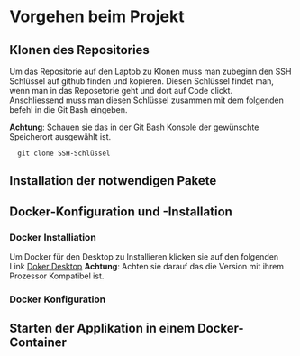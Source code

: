 # Vorgehen beim Projekt  
## Klonen des Repositories
Um das Repositorie auf den Laptob zu Klonen muss man zubeginn den SSH Schlüssel auf github finden und kopieren. Diesen Schlüssel findet man, wenn man in das     Reposetorie geht und dort auf Code clickt.  
Anschliessend muss man diesen Schlüssel zusammen mit dem folgenden befehl in die Git Bash eingeben.    

  **Achtung**: Schauen sie das in der Git Bash Konsole der gewünschte Speicherort ausgewählt ist.
  

      git clone SSH-Schlüssel
## Installation der notwendigen Pakete

## Docker-Konfiguration und -Installation  
### Docker Installiation
Um Docker für den Desktop zu Installieren klicken sie auf den folgenden Link
[Doker Desktop](https://www.docker.com/products/docker-desktop/)
**Achtung**: Achten sie darauf das die Version mit ihrem Prozessor Kompatibel ist.
### Docker Konfiguration
## Starten der Applikation in einem Docker-Container  
